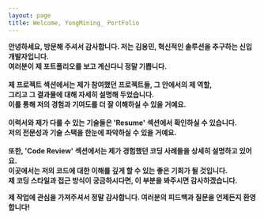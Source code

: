 ```yaml
---
layout: page
title: Welcome, YongMining_ PortFolio
---
```



**안녕하세요, 방문해 주셔서 감사합니다. 저는 김용민, 혁신적인 솔루션을 추구하는 신입 개발자입니다.**<br>
**여러분이 제 포트폴리오를 보고 계신다니 정말 기쁩니다.**<br> <br>
**제 프로젝트 섹션에서는 제가 참여했던 프로젝트들, 그 안에서의 제 역할,** <br>
**그리고 그 결과물에 대해 자세히 설명해 두었습니다.**<br>
**이를 통해 저의 경험과 기여도를 더 잘 이해하실 수 있을 거예요.**<br> <br>
**이력서와 제가 다룰 수 있는 기술들은 'Resume' 섹션에서 확인하실 수 있습니다.**<br>
**저의 전문성과 기술 스택을 한눈에 파악하실 수 있을 거예요.**<br> <br>
**또한, 'Code Review' 섹션에서는 제가 경험했던 코딩 사례들을 상세히 설명하고 있어요.** <br>
**이곳에서는 저의 코드에 대한 이해를 깊게 할 수 있는 좋은 기회가 될 것입니다.**<br>
**제 코딩 스타일과 접근 방식이 궁금하시다면, 이 부분을 봐주시면 감사하겠습니다.**<br>

**제 작업에 관심을 가져주셔서 정말 감사합니다. 여러분의 피드백과 질문을 언제든지 환영합니다!**<br>
